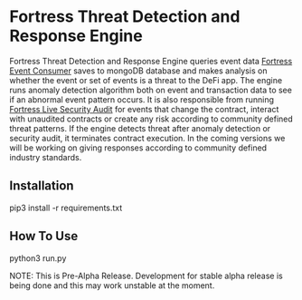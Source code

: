 # Fortress Threat Detection and Response Engine

Fortress Threat Detection and Response Engine queries event data [Fortress Event Consumer](https://github.com/fortressfoundation/fortress-event-consumer) saves to mongoDB database and makes analysis on whether the event or set of events is a threat to the DeFi app. The engine runs anomaly detection algorithm both on event and transaction data to see if an abnormal event pattern occurs. It is also responsible from running [Fortress Live Security Audit](https://github.com/fortressfoundation/fortress-security-audit-engine) for events that change the contract, interact with unaudited contracts or create any risk according to community defined threat patterns. If the engine detects threat after anomaly detection or security audit, it terminates contract execution. In the coming versions we will be working on giving responses according to community defined industry standards.

## Installation

pip3 install -r requirements.txt

## How To Use

python3 run.py

NOTE: This is Pre-Alpha Release. Development for stable alpha release is being done and this may work unstable at the moment.




